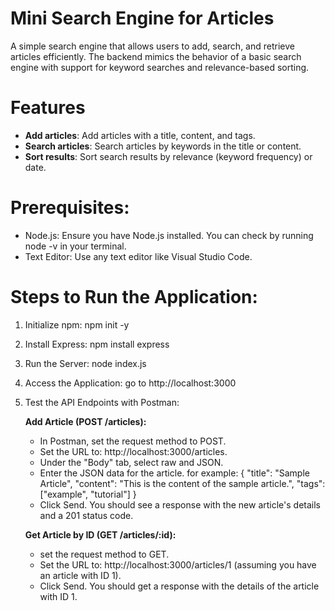 # Mini Search Engine for Articles
A simple search engine that allows users to add, search, and retrieve articles efficiently. 
The backend mimics the behavior of a basic search engine with support for keyword searches and relevance-based sorting.

# Features
- **Add articles**: Add articles with a title, content, and tags.
- **Search articles**: Search articles by keywords in the title or content.
- **Sort results**: Sort search results by relevance (keyword frequency) or date.

# Prerequisites:
- Node.js: Ensure you have Node.js installed. You can check by running node -v in your terminal.
- Text Editor: Use any text editor like Visual Studio Code.

# Steps to Run the Application:
1) Initialize npm:
   npm init -y
2) Install Express:
   npm install express
3) Run the Server:
   node index.js
4) Access the Application:
  go to http://localhost:3000
5) Test the API Endpoints with Postman:
   
   **Add Article (POST /articles):**
      - In Postman, set the request method to POST.
      - Set the URL to: http://localhost:3000/articles.
      - Under the "Body" tab, select raw and JSON.
      - Enter the JSON data for the article. for example:
         {
           "title": "Sample Article",
           "content": "This is the content of the sample article.",
           "tags": ["example", "tutorial"]
         }
      - Click Send. You should see a response with the new article's details and a 201 status code.
   
   **Get Article by ID (GET /articles/:id):**
      - set the request method to GET.
      - Set the URL to: http://localhost:3000/articles/1 (assuming you have an article with ID 1).
      - Click Send. You should get a response with the details of the article with ID 1.

   
